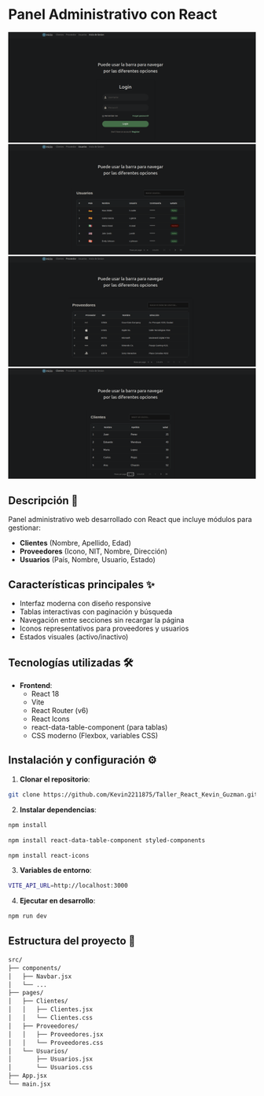 # Panel Administrativo con React

![login](taller-react/src/assets/login.png)
![usuarios](taller-react/src/assets/usuarios.png)
![proveedores](taller-react/src/assets/proveedores.png)
![cliente](taller-react/src/assets/cliente.png)

## Descripción 📝

Panel administrativo web desarrollado con React que incluye módulos para gestionar:
- **Clientes** (Nombre, Apellido, Edad)
- **Proveedores** (Icono, NIT, Nombre, Dirección)
- **Usuarios** (País, Nombre, Usuario, Estado)

## Características principales ✨

- Interfaz moderna con diseño responsive
- Tablas interactivas con paginación y búsqueda
- Navegación entre secciones sin recargar la página
- Iconos representativos para proveedores y usuarios
- Estados visuales (activo/inactivo)

## Tecnologías utilizadas 🛠️

- **Frontend**:
  - React 18
  - Vite
  - React Router (v6)
  - React Icons
  - react-data-table-component (para tablas)
  - CSS moderno (Flexbox, variables CSS)
  
## Instalación y configuración ⚙️

1. **Clonar el repositorio**:
 ```bash
 git clone https://github.com/Kevin2211875/Taller_React_Kevin_Guzman.git
 ```
2. **Instalar dependencias**:

  ```bash
  npm install
  ```
  
  ```bash
  npm install react-data-table-component styled-components
  ```
  
  ```bash
  npm install react-icons
  ```
3. **Variables de entorno**:

  ```bash
  VITE_API_URL=http://localhost:3000
  ```

4. **Ejecutar en desarrollo**:

  ```bash
  npm run dev
  ```

## Estructura del proyecto 📂
  ```bash
  src/
  ├── components/
  │   ├── Navbar.jsx
  │   └── ...
  ├── pages/
  │   ├── Clientes/
  │   │   ├── Clientes.jsx
  │   │   └── Clientes.css
  │   ├── Proveedores/
  │   │   ├── Proveedores.jsx
  │   │   └── Proveedores.css
  │   └── Usuarios/
  │       ├── Usuarios.jsx
  │       └── Usuarios.css
  ├── App.jsx
  └── main.jsx
  ```
